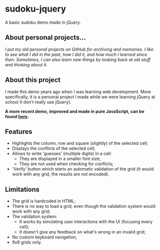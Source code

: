 # sudoku-jquery
A basic sudoku demo made in jQuery.

## About personal projects...
*I put my old personal projects on GitHub for archiving and memories. I like to see what I did in the past, how I did it, and how much I learned since then. Sometimes, I can also learn new things by looking back at old stuff and thinking about it.*

## About this project
I made this demo years ago when I was learning web development. More specifically, it is a personal project I made while we were learning jQuery at school (I don't really use jQuery).

**A more recent demo, improved and made in pure JavaScript, can be found [here](https://github.com/AntoninLibotte/sudoku).**

## Features
- Highlights the column, row and square (slightly) of the selected cell;
- Displays the conflicts of the selected cell;
- Allows to write 'guesses' (multiple digits) in a cell:
  - They are displayed in a smaller font size;
  - They are not used when checking for conflicts;
- 'Verify' button which starts an automatic validation of the grid (it would work with any grid, the results are not encoded).

## Limitations
- The grid is hardcoded in HTML;
- There is no way to load a grid, even though the validation system would work with any grid;
- The validation system:
  - It works by simulating user interactions with the UI (focusing every cell);
  - It doesn't give any feedback on what's wrong in an invalid grid;
- No custom keyboard navigation;
- 9x9 grids only.
